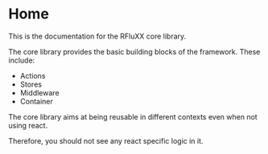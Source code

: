 # Home

This is the documentation for the RFluXX core library.

The core library provides the basic building blocks of the framework. These include:

* Actions
* Stores
* Middleware
* Container

The core library aims at being reusable in different contexts even when not using react.

Therefore, you should not see any react specific logic in it.